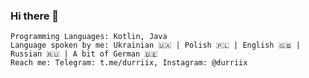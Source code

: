 ### Hi there 👋


    Programming Languages: Kotlin, Java
    Language spoken by me: Ukrainian 🇺🇦 | Polish 🇵🇱 | English 🇬🇧 | Russian 🇷🇺 | A bit of German 🇩🇪 
    Reach me: Telegram: t.me/durriix, Instagram: @durriix 
<!--
**durriix/durriix** is a ✨ _special_ ✨ repository because its `README.md` (this file) appears on your GitHub profile.

Here are some ideas to get you started:

- 🔭 I’m currently working on ...
- 🌱 I’m currently learning ...
- 👯 I’m looking to collaborate on ...
- 🤔 I’m looking for help with ...
- 💬 Ask me about ...
- 📫 How to reach me: ...
- 😄 Pronouns: ...
- ⚡ Fun fact: ...
-->
